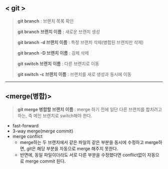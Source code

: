 ## < git >

> **git branch** : 브랜치 목록 확인
>
> **git branch 브랜치 이름** : 새로운 브랜치 생성
>
> **git branch -d 브랜치 이름** : 특정 브랜치 삭제(병합된 브랜치만 삭제)
>
> **git branch -D 브랜치 이름** : 강제 삭제
>
> **git switch 브랜치 이름** : 다른 브랜치로 이동
>
> **git switch -c 브랜치 이름** : 브랜치를 새로 생성과 동시에 이동

---

## <merge(병합)>

> **git merge 병합할 브랜치 이름** : merge 하기 전에 일단 다른 브랜치를 합치려고 하는, 즉 메인 브랜치로 switch해야 한다.

- fast-forward
- 3-way merge(merge commit)
- merge conflict
  - merge하는 두 브랜치에서 같은 파일의 같은 부분을 동시에 수정하고 merge하면, git은 해당 부분을 자동으로 merge 해주지 못한다.
  - 반면에, 동일 파일이더라도 서로 다른 부분을 수정했다면 conflict없이 자동으로 merge commit 된다.
